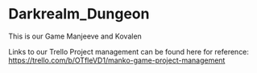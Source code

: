 # Darkrealm_Dungeon

This is our Game 
Manjeeve and Kovalen

Links to our Trello Project management can be found here for reference:
https://trello.com/b/OTfleVD1/manko-game-project-management
